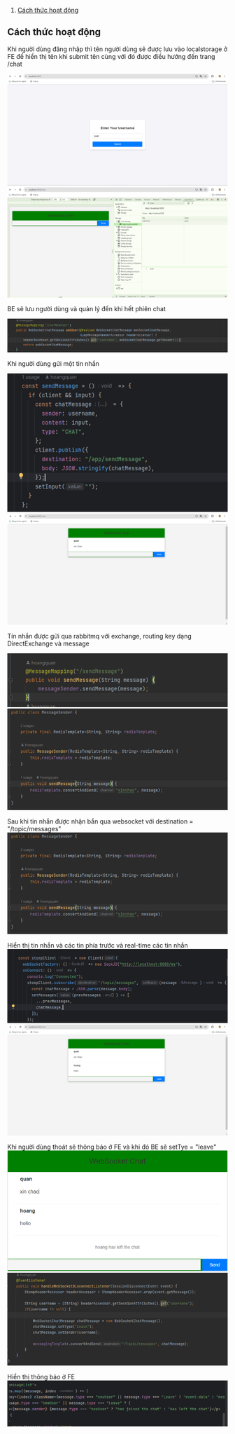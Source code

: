 1. [Cách thức hoạt động](#cách-thức-hoạt-động)

## Cách thức hoạt động

Khi người dùng đăng nhập thì tên người dùng sẽ được lưu vào localstorage ở FE để hiển thị tên khi submit tên cùng với đó được điều hướng đến trang /chat

![FE1 ](image/fe1.png)
![FE2 ](image/fe2.png)

BE sẽ lưu người dùng và quản lý đến khi hết phiên chat

![BE1 ](image/be1.png)

Khi người dùng gửi một tin nhắn

![FE3 ](image/fe3.png)
![FE4 ](image/fe4.png)

Tín nhắn được gửi qua rabbitmq với exchange, routing key dạng DirectExchange và message

![BE6 ](image/be2.png)
![BE7 ](image/be3.png)

Sau khi tin nhắn được nhận bắn qua websocket với destination = "/topic/messages"
![BE4 ](image/be3.png)

Hiển thị tin nhắn và các tin phía trước và real-time các tin nhắn
![FE5 ](image/fe5.png)
![FE6 ](image/fe6.png)

Khi người dùng thoát sẽ thông báo ở FE và khi đó BE sẽ setTye = "leave"
![FE7 ](image/fe7.png)
![BE5 ](image/be5.png)

Hiển thị thông báo ở FE
![FE8 ](image/fe8.png)